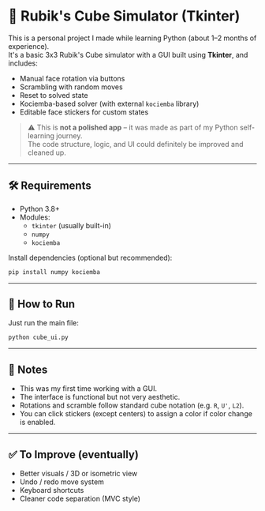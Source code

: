 # 🧩 Rubik's Cube Simulator (Tkinter)

This is a personal project I made while learning Python (about 1–2 months of experience).  
It's a basic 3x3 Rubik's Cube simulator with a GUI built using **Tkinter**, and includes:

- Manual face rotation via buttons  
- Scrambling with random moves  
- Reset to solved state  
- Kociemba-based solver (with external `kociemba` library)  
- Editable face stickers for custom states

> ⚠️ This is **not a polished app** – it was made as part of my Python self-learning journey.  
> The code structure, logic, and UI could definitely be improved and cleaned up.

---

## 🛠️ Requirements

- Python 3.8+  
- Modules:  
  - `tkinter` (usually built-in)  
  - `numpy`  
  - `kociemba`

Install dependencies (optional but recommended):

```bash
pip install numpy kociemba
```

---

## 🚀 How to Run

Just run the main file:

```bash
python cube_ui.py
```

---

## 📌 Notes

- This was my first time working with a GUI.
- The interface is functional but not very aesthetic.
- Rotations and scramble follow standard cube notation (e.g. `R`, `U'`, `L2`).
- You can click stickers (except centers) to assign a color if color change is enabled.

---

## ✅ To Improve (eventually)

- Better visuals / 3D or isometric view  
- Undo / redo move system  
- Keyboard shortcuts  
- Cleaner code separation (MVC style)


